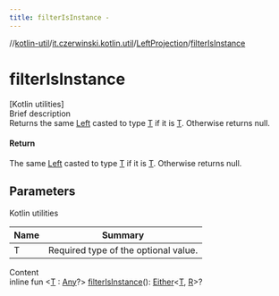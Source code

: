 ```yaml
---
title: filterIsInstance -
---
```

//[kotlin-util](../../index.md)/[it.czerwinski.kotlin.util](../index.md)/[LeftProjection](index.md)/[filterIsInstance](filter-is-instance.md)



# filterIsInstance  
[Kotlin utilities]  
Brief description  
Returns the same [Left](../-left/index.md) casted to type [T]() if it is [T](). Otherwise returns null.  
  


#### Return  
The same [Left](../-left/index.md) casted to type [T]() if it is [T](). Otherwise returns null.  
  


## Parameters  
  
Kotlin utilities  
  
|  Name|  Summary| 
|---|---|
| T| Required type of the optional value.
  
  
Content  
inline fun <[T](filter-is-instance.md) : [Any](https://kotlinlang.org/api/latest/jvm/stdlib/kotlin/-any/index.html)?> [filterIsInstance](filter-is-instance.md)(): [Either](../-either/index.md)<[T](filter-is-instance.md), [R](index.md)>?  




